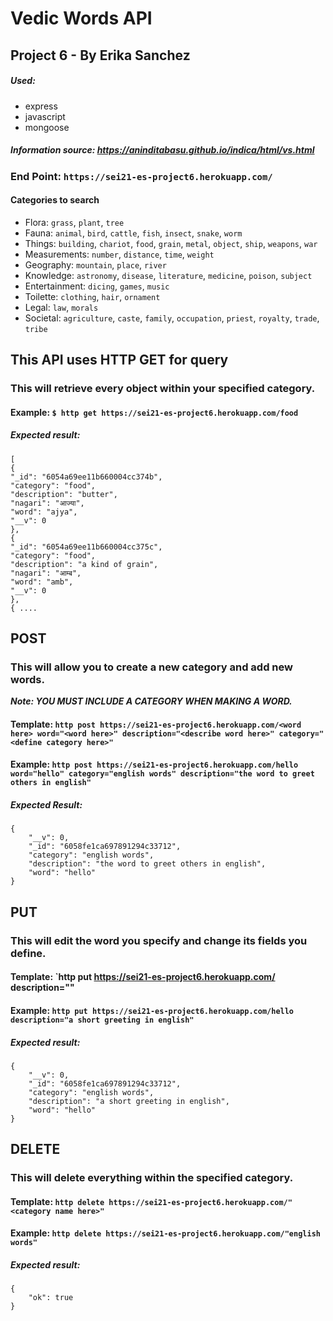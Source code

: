 # Vedic Words API
## Project 6 - By Erika Sanchez

##### Used: 
* express
* javascript
* mongoose
  
##### Information source: https://aninditabasu.github.io/indica/html/vs.html

### End Point: `https://sei21-es-project6.herokuapp.com/`

#### Categories to search

* Flora: `grass`, `plant`, `tree`
* Fauna: `animal`, `bird`, `cattle`, `fish`, `insect`, `snake`, `worm`
* Things: `building`, `chariot`, `food`, `grain`, `metal`, `object`, `ship`, `weapons`, `war`
* Measurements: `number`, `distance`, `time`, `weight`
* Geography: `mountain`, `place`, `river`
* Knowledge: `astronomy`, `disease`, `literature`, `medicine`, `poison`, `subject`
* Entertainment: `dicing`, `games`, `music`
* Toilette: `clothing`, `hair`, `ornament`
* Legal: `law`, `morals`
* Societal: `agriculture`, `caste`, `family`, `occupation`, `priest`, `royalty`, `trade`, `tribe`

## This API uses HTTP GET for query
### This will retrieve every object within your specified category.

#### Example: `$ http get https://sei21-es-project6.herokuapp.com/food`

##### Expected result: 

```
[
{
"_id": "6054a69ee11b660004cc374b",
"category": "food",
"description": "butter",
"nagari": "आज्या",
"word": "ajya",
"__v": 0
},
{
"_id": "6054a69ee11b660004cc375c",
"category": "food",
"description": "a kind of grain",
"nagari": "आम्ब",
"word": "amb",
"__v": 0
},
{ ....

```

## POST
### This will allow you to create a new category and add new words.

***Note: YOU MUST INCLUDE A CATEGORY WHEN MAKING A WORD.***

#### Template: `http post https://sei21-es-project6.herokuapp.com/<word here> word="<word here>" description="<describe word here>" category="<define category here>"`

#### Example: `http post https://sei21-es-project6.herokuapp.com/hello word="hello" category="english words" description="the word to greet others in english"`

##### Expected Result: 
```
{
    "__v": 0,
    "_id": "6058fe1ca697891294c33712",
    "category": "english words",
    "description": "the word to greet others in english",
    "word": "hello"
}
```

## PUT
### This will edit the word you specify and change its fields you define.

#### Template: `http put https://sei21-es-project6.herokuapp.com/<word here> description="<desired description here>"

#### Example: `http put https://sei21-es-project6.herokuapp.com/hello description="a short greeting in english"`

##### Expected result: 
```
{
    "__v": 0,
    "_id": "6058fe1ca697891294c33712",
    "category": "english words",
    "description": "a short greeting in english",
    "word": "hello"
}
```

## DELETE
### This will delete everything within the specified category. 

#### Template: `http delete https://sei21-es-project6.herokuapp.com/"<category name here>"`

#### Example: `http delete https://sei21-es-project6.herokuapp.com/"english words"`

##### Expected result: 
```
{
    "ok": true
}
```